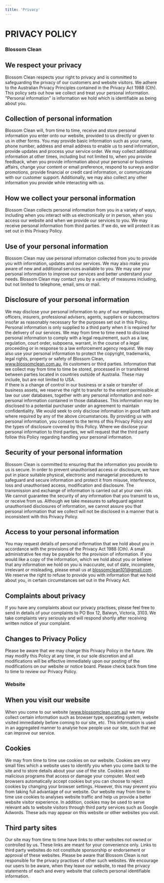 ```yaml
---
title: 'Privacy'
---
```


# PRIVACY POLICY

### Blossom Clean
## We respect your privacy
Blossom Clean respects your right to privacy and is committed to safeguarding the privacy of our customers and website visitors. We adhere to the Australian Privacy Principles contained in the Privacy Act 1988 (Cth). This policy sets out how we collect and treat your personal information.
"Personal information" is information we hold which is identifiable as being about you.

## Collection of personal information
Blossom Clean will, from time to time, receive and store personal information you enter onto our website, provided to us directly or given to us in other forms.
You may provide basic information such as your name, phone number, address and email address to enable us to send information, provide updates and process your service order. We may collect additional information at other times, including but not limited to, when you provide feedback, when you provide information about your personal or business affairs, change your content or email preference, respond to surveys and/or promotions, provide financial or credit card information, or communicate with our customer support.
Additionally, we may also collect any other information you provide while interacting with us.

## How we collect your personal information
Blossom Clean collects personal information from you in a variety of ways, including when you interact with us electronically or in person, when you access our website and when we provide our services to you. We may receive personal information from third parties. If we do, we will protect it as set out in this Privacy Policy.

## Use of your personal information
Blossom Clean may use personal information collected from you to provide you with information, updates and our services. We may also make you aware of new and additional services available to you. We may use your personal information to improve our services and better understand your needs.
Blossom Clean may contact you by a variety of measures including, but not limited to telephone, email, sms or mail.

## Disclosure of your personal information
We may disclose your personal information to any of our employees, officers, insurers, professional advisers, agents, suppliers or subcontractors insofar as reasonably necessary for the purposes set out in this Policy. Personal information is only supplied to a third party when it is required for the delivery of our services.
We may from time to time need to disclose personal information to comply with a legal requirement, such as a law, regulation, court order, subpoena, warrant, in the course of a legal proceeding or in response to a law enforcement agency request.
We may also use your personal information to protect the copyright, trademarks, legal rights, property or safety of Blossom Clean, www.blossomclean.com.au, its customers or third parties.
Information that we collect may from time to time be stored, processed in or transferred between parties located in countries outside of Australia. These may include, but are not limited to   USA.   
If there is a change of control in our business or a sale or transfer of business assets, we reserve the right to transfer to the extent permissible at law our user databases, together with any personal information and non-personal information contained in those databases. This information may be disclosed to a potential purchaser under an agreement to maintain confidentiality. We would seek to only disclose information in good faith and where required by any of the above circumstances.
By providing us with personal information, you consent to the terms of this Privacy Policy and the types of disclosure covered by this Policy. Where we disclose your personal information to third parties, we will request that the third party follow this Policy regarding handling your personal information.

## Security of your personal information
Blossom Clean is committed to ensuring that the information you provide to us is secure. In order to prevent unauthorised access or disclosure, we have put in place suitable physical, electronic and managerial procedures to safeguard and secure information and protect it from misuse, interference, loss and unauthorised access, modification and disclosure.
The transmission and exchange of information is carried out at your own risk. We cannot guarantee the security of any information that you transmit to us, or receive from us. Although we take measures to safeguard against unauthorised disclosures of information, we cannot assure you that personal information that we collect will not be disclosed in a manner that is inconsistent with this Privacy Policy.

## Access to your personal information
You may request details of personal information that we hold about you in accordance with the provisions of the Privacy Act 1988 (Cth). A small administrative fee may be payable for the provision of information. If you would like a copy of the information, which we hold about you or believe that any information we hold on you is inaccurate, out of date, incomplete, irrelevant or misleading, please email us at blossomclean101@gmail.com.
We reserve the right to refuse to provide you with information that we hold about you, in certain circumstances set out in the Privacy Act.

## Complaints about privacy
If you have any complaints about our privacy practises, please feel free to send in details of your complaints to PO Box 12, Balwyn, Victoria, 3103. We take complaints very seriously and will respond shortly after receiving written notice of your complaint.

## Changes to Privacy Policy
Please be aware that we may change this Privacy Policy in the future. We may modify this Policy at any time, in our sole discretion and all modifications will be effective immediately upon our posting of the modifications on our website or notice board. Please check back from time to time to review our Privacy Policy.

### Website
## When you visit our website
When you come to our website (www.blossomclean.com.au) we may collect certain information such as browser type, operating system, website visited immediately before coming to our site, etc. This information is used in an aggregated manner to analyse how people use our site, such that we can improve our service.

## Cookies
We may from time to time use cookies on our website. Cookies are very small files which a website uses to identify you when you come back to the site and to store details about your use of the site. Cookies are not malicious programs that access or damage your computer. Most web browsers automatically accept cookies but you can choose to reject cookies by changing your browser settings. However, this may prevent you from taking full advantage of our website. Our website may from time to time use cookies to analyses website traffic and help us provide a better website visitor experience. In addition, cookies may be used to serve relevant ads to website visitors through third party services such as Google Adwords. These ads may appear on this website or other websites you visit.

## Third party sites
Our site may from time to time have links to other websites not owned or controlled by us. These links are meant for your convenience only. Links to third party websites do not constitute sponsorship or endorsement or approval of these websites. Please be aware that Blossom Clean is not responsible for the privacy practises of other such websites. We encourage our users to be aware, when they leave our website, to read the privacy statements of each and every website that collects personal identifiable information.
